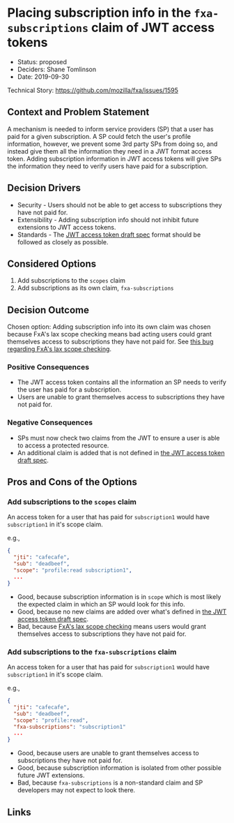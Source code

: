 # Placing subscription info in the `fxa-subscriptions` claim of JWT access tokens

- Status: proposed
- Deciders: Shane Tomlinson
- Date: 2019-09-30

Technical Story: https://github.com/mozilla/fxa/issues/1595

## Context and Problem Statement

A mechanism is needed to inform service providers (SP) that a user has paid for a given subscription. A SP could fetch the user's profile information, however, we prevent some 3rd party SPs from doing so, and instead give them all the information they need in a JWT format access token. Adding subscription information in JWT access tokens will give SPs the information they need to verify users have paid for a subscription.

## Decision Drivers

- Security - Users should not be able to get access to subscriptions they have not paid for.
- Extensibility - Adding subscription info should not inhibit future extensions to JWT access tokens.
- Standards - The [JWT access token draft spec][#jwt-draft-spec] format should be followed as closely as possible.

## Considered Options

1. Add subscriptions to the `scopes` claim
2. Add subscriptions as its own claim, `fxa-subscriptions`

## Decision Outcome

Chosen option: Adding subscription info into its own claim was chosen because FxA's lax scope checking means bad acting users could grant themselves access to subscriptions they have not paid for. See [this bug regarding FxA's lax scope checking][#lax-scope-checking].

### Positive Consequences

- The JWT access token contains all the information an SP needs to verify the user has paid for a subscription.
- Users are unable to grant themselves access to subscriptions they have not paid for.

### Negative Consequences

- SPs must now check two claims from the JWT to ensure a user is able to access a protected resource.
- An additional claim is added that is not defined in [the JWT access token draft spec][#jwt-draft-spec].

## Pros and Cons of the Options

### Add subscriptions to the `scopes` claim

An access token for a user that has paid for `subscription1` would have `subscription1` in it's scope claim.

e.g.,

```json
{
  "jti": "cafecafe",
  "sub": "deadbeef",
  "scope": "profile:read subscription1",
  ...
}
```

- Good, because subscription information is in `scope` which is most likely the expected claim in which an SP would look for this info.
- Good, because no new claims are added over what's defined in [the JWT access token draft spec][#jwt-draft-spec].
- Bad, because [FxA's lax scope checking][#lax-scope-checking] means users would grant themselves access to subscriptions they have not paid for.

### Add subscriptions to the `fxa-subscriptions` claim

An access token for a user that has paid for `subscription1` would have `subscription1` in it's scope claim.

e.g.,

```json
{
  "jti": "cafecafe",
  "sub": "deadbeef",
  "scope": "profile:read",
  "fxa-subscriptions": "subscription1"
  ...
}
```

- Good, because users are unable to grant themselves access to subscriptions they have not paid for.
- Good, because subscription information is isolated from other possible future JWT extensions.
- Bad, because `fxa-subscriptions` is a non-standard claim and SP developers may not expect to look there.

## Links

[#jwt-draft-spec]: https://tools.ietf.org/html/draft-bertocci-oauth-access-token-jwt-00
[#lax-scope-checking]: https://github.com/mozilla/fxa/issues/2478
